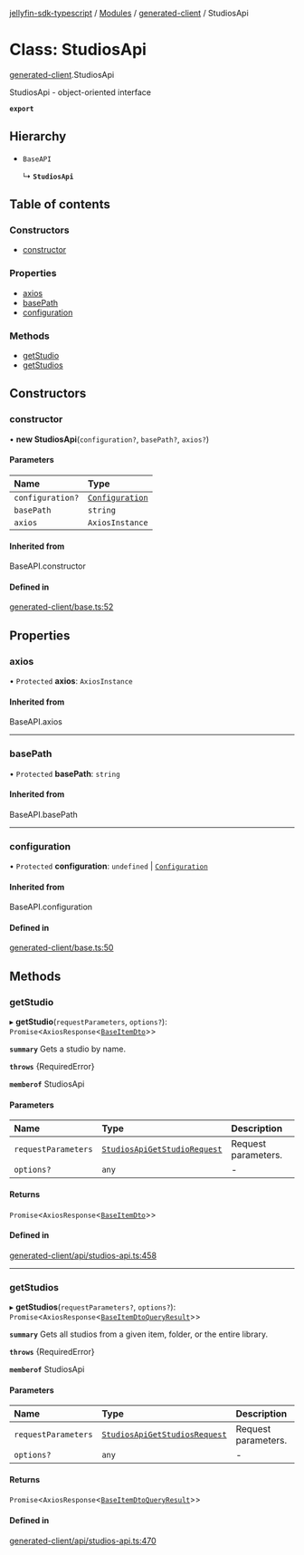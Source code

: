 [jellyfin-sdk-typescript](../README.md) / [Modules](../modules.md) / [generated-client](../modules/generated_client.md) / StudiosApi

# Class: StudiosApi

[generated-client](../modules/generated_client.md).StudiosApi

StudiosApi - object-oriented interface

**`export`**

## Hierarchy

- `BaseAPI`

  ↳ **`StudiosApi`**

## Table of contents

### Constructors

- [constructor](generated_client.StudiosApi.md#constructor)

### Properties

- [axios](generated_client.StudiosApi.md#axios)
- [basePath](generated_client.StudiosApi.md#basepath)
- [configuration](generated_client.StudiosApi.md#configuration)

### Methods

- [getStudio](generated_client.StudiosApi.md#getstudio)
- [getStudios](generated_client.StudiosApi.md#getstudios)

## Constructors

### constructor

• **new StudiosApi**(`configuration?`, `basePath?`, `axios?`)

#### Parameters

| Name | Type |
| :------ | :------ |
| `configuration?` | [`Configuration`](generated_client.Configuration.md) |
| `basePath` | `string` |
| `axios` | `AxiosInstance` |

#### Inherited from

BaseAPI.constructor

#### Defined in

[generated-client/base.ts:52](https://github.com/thornbill/jellyfin-sdk-typescript/blob/644c849/src/generated-client/base.ts#L52)

## Properties

### axios

• `Protected` **axios**: `AxiosInstance`

#### Inherited from

BaseAPI.axios

___

### basePath

• `Protected` **basePath**: `string`

#### Inherited from

BaseAPI.basePath

___

### configuration

• `Protected` **configuration**: `undefined` \| [`Configuration`](generated_client.Configuration.md)

#### Inherited from

BaseAPI.configuration

#### Defined in

[generated-client/base.ts:50](https://github.com/thornbill/jellyfin-sdk-typescript/blob/644c849/src/generated-client/base.ts#L50)

## Methods

### getStudio

▸ **getStudio**(`requestParameters`, `options?`): `Promise`<`AxiosResponse`<[`BaseItemDto`](../interfaces/generated_client.BaseItemDto.md)\>\>

**`summary`** Gets a studio by name.

**`throws`** {RequiredError}

**`memberof`** StudiosApi

#### Parameters

| Name | Type | Description |
| :------ | :------ | :------ |
| `requestParameters` | [`StudiosApiGetStudioRequest`](../interfaces/generated_client.StudiosApiGetStudioRequest.md) | Request parameters. |
| `options?` | `any` | - |

#### Returns

`Promise`<`AxiosResponse`<[`BaseItemDto`](../interfaces/generated_client.BaseItemDto.md)\>\>

#### Defined in

[generated-client/api/studios-api.ts:458](https://github.com/thornbill/jellyfin-sdk-typescript/blob/644c849/src/generated-client/api/studios-api.ts#L458)

___

### getStudios

▸ **getStudios**(`requestParameters?`, `options?`): `Promise`<`AxiosResponse`<[`BaseItemDtoQueryResult`](../interfaces/generated_client.BaseItemDtoQueryResult.md)\>\>

**`summary`** Gets all studios from a given item, folder, or the entire library.

**`throws`** {RequiredError}

**`memberof`** StudiosApi

#### Parameters

| Name | Type | Description |
| :------ | :------ | :------ |
| `requestParameters` | [`StudiosApiGetStudiosRequest`](../interfaces/generated_client.StudiosApiGetStudiosRequest.md) | Request parameters. |
| `options?` | `any` | - |

#### Returns

`Promise`<`AxiosResponse`<[`BaseItemDtoQueryResult`](../interfaces/generated_client.BaseItemDtoQueryResult.md)\>\>

#### Defined in

[generated-client/api/studios-api.ts:470](https://github.com/thornbill/jellyfin-sdk-typescript/blob/644c849/src/generated-client/api/studios-api.ts#L470)
